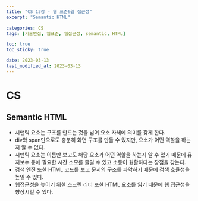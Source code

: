 ```yaml
---
title: "CS 13장 - 웹 표준&웹 접근성"
excerpt: "Semantic HTML"

categories: CS
tags: [기술면접, 웹표준, 웹접근성, semantic, HTML]

toc: true
toc_sticky: true

date: 2023-03-13
last_modified_at: 2023-03-13
---
```


# CS

## Semantic HTML

- 시맨틱 요소는 구조를 만드는 것을 넘어 요소 자체에 의미를 갖게 한다.
- div와 span만으로도 충분히 화면 구조를 만들 수 있지만, 요소가 어떤 역할을 하는지 알 수 없다.
- 시맨틱 요소는 이름만 보고도 해당 요소가 어떤 역할을 하는지 알 수 있기 때문에 유지보수 등에 필요한 시간 소모를 줄일 수 있고 소통이 원활하다는 장점을 갖는다.
- 검색 엔진 또한 HTML 코드를 보고 문서의 구조를 파악하기 때문에 검색 효율성을 높일 수 있다.
- 웹접근성을 높이기 위한 스크린 리더 또한 HTML 요소를 읽기 때문에 웹 접근성을 향상시킬 수 있다.
